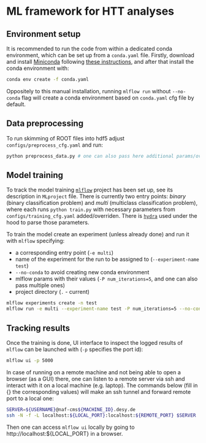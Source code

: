 # ML framework for HTT analyses

## Environment setup
It is recommended to run the code from within a dedicated conda environment, which can be set up from a `conda.yaml` file. Firstly, download and install [Miniconda](https://docs.conda.io/en/latest/miniconda.html) following [these instructions](https://conda.io/projects/conda/en/latest/user-guide/install/index.html), and after that install the conda environment with:
```bash
conda env create -f conda.yaml
```
Oppositely to this manual installation, running `mlflow run` without `--no-conda` flag will create a conda environment based on `conda.yaml` cfg file by default.

## Data preprocessing
To run skimming of ROOT files into hdf5 adjust `configs/preprocess_cfg.yaml` and run:
```bash
python preprocess_data.py # one can also pass here additional params/override existing ones, see hydra docs for details
```

## Model training
To track the model training [`mlflow`](https://mlflow.org/docs/latest/index.html) project has been set up, see its description in `MLproject` file. There is currently two entry points: _binary_ (binary classification problem) and _multi_ (multiclass classification problem), where each runs `python train.py` with necessary parameters from `configs/training_cfg.yaml` added/overriden. There is [`hydra`](https://hydra.cc/docs/intro) used under the hood to parse those parameters.  

To train the model create an experiment (unless already done) and run it with `mlflow` specifying:
*  a corresponding entry point (`-e multi`)
*  name of the experiment for the run to be assigned to (`--experiment-name test`)
*  `--no-conda` to avoid creating new conda environment
*  mlflow params with their values (`-P num_iterations=5`, and one can also pass multiple ones)
*  project directory (`.` - current)

```bash
mlflow experiments create -n test
mlflow run -e multi --experiment-name test -P num_iterations=5 --no-conda .
```

## Tracking results
Once the training is done, UI interface to inspect the logged results of `mlflow` can be launched with (`-p` specifies the port id):
```bash
mlflow ui -p 5000
```

In case of running on a remote machine and not being able to open a browser (as a GUI) there, one can listen to a remote server via ssh and interact with it on a local machine (e.g. laptop). The commands below (fill in {} the corresponding values) will make an ssh tunnel and forward remote port to a local one:
```bash
SERVER=${USERNAME}@naf-cms${MACHINE_ID}.desy.de
ssh -N -f -L localhost:${LOCAL_PORT}:localhost:${REMOTE_PORT} $SERVER
```

Then one can access `mlflow ui` locally by going to http://localhost:${LOCAL_PORT} in a browser.
